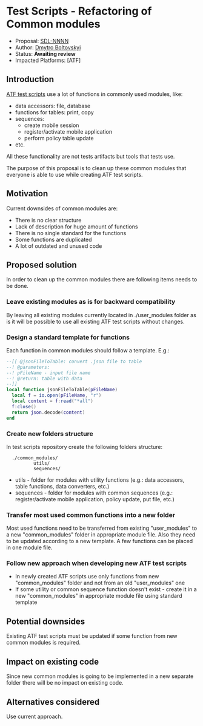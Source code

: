 # Test Scripts - Refactoring of Common modules

* Proposal: [SDL-NNNN](NNNN-test-scripts-common-modules-refactoring.md)
* Author: [Dmytro Boltovskyi](https://github.com/dboltovskyi)
* Status: **Awaiting review**
* Impacted Platforms: [ATF]

## Introduction

[ATF test scripts](https://github.com/smartdevicelink/sdl_atf_test_scripts/) use a lot of functions in commonly used modules, like:

  - data accessors: file, database
  - functions for tables: print, copy
  - sequences:
    - create mobile session
    - register/activate mobile application
    - perform policy table update
  - etc.

All these functionality are not tests artifacts but tools that tests use.

The purpose of this proposal is to clean up these common modules that everyone is able to use while creating ATF test scripts.

## Motivation

Current downsides of common modules are:

  - There is no clear structure
  - Lack of description for huge amount of functions
  - There is no single standard for the functions
  - Some functions are duplicated
  - A lot of outdated and unused code

## Proposed solution

In order to clean up the common modules there are following items needs to be done.

### Leave existing modules as is for backward compatibility

By leaving all existing modules currently located in ./user_modules folder as is
it will be possible to use all existing ATF test scripts without changes.

### Design a standard template for functions

Each function in common modules should follow a template. E.g.:

```lua
--[[ @jsonFileToTable: convert .json file to table
--! @parameters:
--! pFileName - input file name
--! @return: table with data
--]]
local function jsonFileToTable(pFileName)
  local f = io.open(pFileName, "r")
  local content = f:read("*all")
  f:close()
  return json.decode(content)
end
```

### Create new folders structure

In test scripts repository create the following folders structure:

```
  ./common_modules/
          utils/
          sequences/
```

  - utils - folder for modules with utility functions (e.g.: data accessors, table functions, data converters, etc.)
  - sequences - folder for modules with common sequences (e.g.: register/activate mobile application, policy update, put file, etc.)

### Transfer most used common functions into a new folder

Most used functions need to be transferred from existing "user_modules" to a new "common_modules" folder in appropriate module file.
Also they need to be updated according to a new template.
A few functions can be placed in one module file.

### Follow new approach when developing new ATF test scripts

  - In newly created ATF scripts use only functions from new "common_modules" folder and not from an old "user_modules" one
  - If some utility or common sequence function doesn't exist - create it in a new "common_modules" in appropriate module file using standard template

## Potential downsides

Existing ATF test scripts must be updated if some function from new common modules is required.

## Impact on existing code

Since new common modules is going to be implemented in a new separate folder there will be no impact on existing code.

## Alternatives considered

Use current approach.

